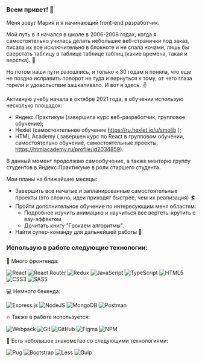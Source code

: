 ### Всем привет! 👋
Меня зовут Мария и я начинающий front-end разработчик.

Мой путь в it начался в школе в 2006-2008 годах, когда я самостоятельно училась делать небольшие веб-странички под заказ, писала их все исключительно в блокноте и не спала ночами, лишь бы сверстать таблицу в таблице таблице таблиц (какие времена, такая и верстка). :muscle:

Но потом наши пути разошлись, и только к 30 годам я поняла, что еще не поздно исправить поворот не туда и вернуться к тому, от чего глаза горели и удовольствие зашкаливало. И вот я здесь. :v:

Активную учебу начала в октябре 2021 года, в обучении использую несколько площадок:

- Яндекс.Практикум (завершила курс веб-разработчик, групповое обучение);
- Hexlet (самостоятельное обучение https://ru.hexlet.io/u/smolib );
- HTML Academy ( завершен курс по React в групповом обучении, самостоятельно обучение, самостоятельные проекты, https://htmlacademy.ru/profile/id2034859).

В данный момент продолжаю самообучение, а также менторю группу студентов в Яндекс.Практикуме в роли старшего студента.

Мои планы на ближайшие месяцы:
- Завершить все начатые и запланированные самостоятельные проекты (это сложно, идеи приходят быстрее, чем их реализация) :surfer:
- Пройти дополнительное обучение по интересующим меня областям:
   - Подробнее изучить анимацию и научиться все вертеть-крутить с вау-эффектом.
   - Дочитать книгу "Грокаем алгоритмы".
- Найти супер-команду для дальнейшей работы 👯

### Использую в работе следующие технологии:
:tada: Много фронтенда:

![React](https://img.shields.io/badge/react-%2320232a.svg?style=for-the-badge&logo=react&logoColor=%2361DAFB)
![React Router](https://img.shields.io/badge/React_Router-CA4245?style=for-the-badge&logo=react-router&logoColor=white)
![Redux](https://img.shields.io/badge/redux-%23593d88.svg?style=for-the-badge&logo=redux&logoColor=white)
![JavaScript](https://img.shields.io/badge/javascript-%23323330.svg?style=for-the-badge&logo=javascript&logoColor=%23F7DF1E)
![TypeScript](https://img.shields.io/badge/typescript-%23007ACC.svg?style=for-the-badge&logo=typescript&logoColor=white)
![HTML5](https://img.shields.io/badge/html5-%23E34F26.svg?style=for-the-badge&logo=html5&logoColor=white)
![CSS3](https://img.shields.io/badge/css3-%231572B6.svg?style=for-the-badge&logo=css3&logoColor=white)
![SASS](https://img.shields.io/badge/SASS-hotpink.svg?style=for-the-badge&logo=SASS&logoColor=white)

:computer: Немного бекенда:

![Express.js](https://img.shields.io/badge/express.js-%23404d59.svg?style=for-the-badge&logo=express&logoColor=%2361DAFB)
![NodeJS](https://img.shields.io/badge/node.js-6DA55F?style=for-the-badge&logo=node.js&logoColor=white)
![MongoDB](https://img.shields.io/badge/MongoDB-%234ea94b.svg?style=for-the-badge&logo=mongodb&logoColor=white)	
![Postman](https://img.shields.io/badge/Postman-FF6C37?style=for-the-badge&logo=postman&logoColor=white)

:fire: Также в работе используется:

![Webpack](https://img.shields.io/badge/webpack-%238DD6F9.svg?style=for-the-badge&logo=webpack&logoColor=black)
![Git](https://img.shields.io/badge/git-%23F05033.svg?style=for-the-badge&logo=git&logoColor=white)
![GitHub](https://img.shields.io/badge/github-%23121011.svg?style=for-the-badge&logo=github&logoColor=white)
![Figma](https://img.shields.io/badge/figma-%23F24E1E.svg?style=for-the-badge&logo=figma&logoColor=white)
![NPM](https://img.shields.io/badge/NPM-%23CB3837.svg?style=for-the-badge&logo=npm&logoColor=white)

:hamster: Есть небольшое знакомство со следующими технологиями:

![Pug](https://img.shields.io/badge/Pug-FFF?style=for-the-badge&logo=pug&logoColor=A86454)
![Bootstrap](https://img.shields.io/badge/bootstrap-%23563D7C.svg?style=for-the-badge&logo=bootstrap&logoColor=white)
![Less](https://img.shields.io/badge/less-2B4C80?style=for-the-badge&logo=less&logoColor=white)
![Gulp](https://img.shields.io/badge/GULP-%23CF4647.svg?style=for-the-badge&logo=gulp&logoColor=white)
